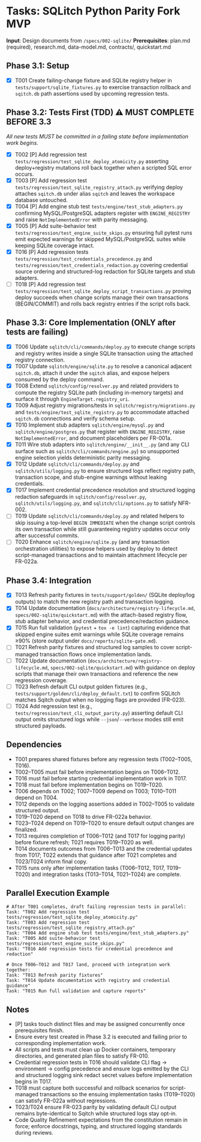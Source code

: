 # Tasks: SQLitch Python Parity Fork MVP

**Input**: Design documents from `/specs/002-sqlite/`
**Prerequisites**: plan.md (required), research.md, data-model.md, contracts/, quickstart.md

## Phase 3.1: Setup
- [X] T001 Create failing-change fixture and SQLite registry helper in `tests/support/sqlite_fixtures.py` to exercise transaction rollback and `sqitch.db` path assertions used by upcoming regression tests.

## Phase 3.2: Tests First (TDD) ⚠️ MUST COMPLETE BEFORE 3.3
*All new tests MUST be committed in a failing state before implementation work begins.*
- [X] T002 [P] Add regression test `tests/regression/test_sqlite_deploy_atomicity.py` asserting deploy+registry mutations roll back together when a scripted SQL error occurs.
- [X] T003 [P] Add regression test `tests/regression/test_sqlite_registry_attach.py` verifying deploy attaches `sqitch.db` under alias `sqitch` and leaves the workspace database untouched.
- [X] T004 [P] Add engine stub test `tests/engine/test_stub_adapters.py` confirming MySQL/PostgreSQL adapters register with `ENGINE_REGISTRY` and raise `NotImplementedError` with parity messaging.
- [X] T005 [P] Add suite-behavior test `tests/regression/test_engine_suite_skips.py` ensuring full pytest runs emit expected warnings for skipped MySQL/PostgreSQL suites while keeping SQLite coverage intact.
- [X] T016 [P] Add regression tests `tests/regression/test_credentials_precedence.py` and `tests/regression/test_credentials_redaction.py` covering credential source ordering and structured-log redaction for SQLite targets and stub adapters.
- [ ] T018 [P] Add regression test `tests/regression/test_sqlite_deploy_script_transactions.py` proving deploy succeeds when change scripts manage their own transactions (BEGIN/COMMIT) and rolls back registry entries if the script rolls back.

## Phase 3.3: Core Implementation (ONLY after tests are failing)
- [X] T006 Update `sqlitch/cli/commands/deploy.py` to execute change scripts and registry writes inside a single SQLite transaction using the attached registry connection.
- [X] T007 Update `sqlitch/engine/sqlite.py` to resolve a canonical adjacent `sqitch.db`, attach it under the `sqitch` alias, and expose helpers consumed by the deploy command.
- [X] T008 Extend `sqlitch/config/resolver.py` and related providers to compute the registry SQLite path (including in-memory targets) and surface it through `EngineTarget.registry_uri`.
- [X] T009 Adjust registry migrations/tests in `sqlitch/registry/migrations.py` and `tests/engine/test_sqlite_registry.py` to accommodate attached `sqitch.db` connections and verify schema setup.
- [X] T010 Implement stub adapters `sqlitch/engine/mysql.py` and `sqlitch/engine/postgres.py` that register with `ENGINE_REGISTRY`, raise `NotImplementedError`, and document placeholders per FR-001a.
- [X] T011 Wire stub adapters into `sqlitch/engine/__init__.py` (and any CLI surface such as `sqlitch/cli/commands/engine.py`) so unsupported engine selection yields deterministic parity messaging.
- [X] T012 Update `sqlitch/cli/commands/deploy.py` and `sqlitch/utils/logging.py` to ensure structured logs reflect registry path, transaction scope, and stub-engine warnings without leaking credentials.
- [X] T017 Implement credential precedence resolution and structured logging redaction safeguards in `sqlitch/config/resolver.py`, `sqlitch/utils/logging.py`, and `sqlitch/cli/options.py` to satisfy NFR-002.
- [ ] T019 Update `sqlitch/cli/commands/deploy.py` and related helpers to skip issuing a top-level `BEGIN IMMEDIATE` when the change script controls its own transaction while still guaranteeing registry updates occur only after successful commits.
- [ ] T020 Enhance `sqlitch/engine/sqlite.py` (and any transaction orchestration utilities) to expose helpers used by deploy to detect script-managed transactions and to maintain attachment lifecycle per FR-022a.

## Phase 3.4: Integration
- [X] T013 Refresh parity fixtures in `tests/support/golden/` (SQLite deploy/log outputs) to match the new registry path and transaction logging.
- [X] T014 Update documentation (`docs/architecture/registry-lifecycle.md`, `specs/002-sqlite/quickstart.md`) with the attach-based registry flow, stub adapter behavior, and credential precedence/redaction guidance.
- [X] T015 Run full validation (`pytest` + `tox -e lint`) capturing evidence that skipped engine suites emit warnings while SQLite coverage remains ≥90% (store output under `docs/reports/sqlite-gate.md`).
- [ ] T021 Refresh parity fixtures and structured log samples to cover script-managed transaction flows once implementation lands.
- [ ] T022 Update documentation (`docs/architecture/registry-lifecycle.md`, `specs/002-sqlite/quickstart.md`) with guidance on deploy scripts that manage their own transactions and reference the new regression coverage.
- [ ] T023 Refresh default CLI output golden fixtures (e.g., `tests/support/golden/cli/deploy_default.txt`) to confirm SQLitch matches Sqitch output when no logging flags are provided (FR-023).
- [ ] T024 Add regression test (e.g., `tests/regression/test_cli_output_parity.py`) asserting default CLI output omits structured logs while `--json`/`--verbose` modes still emit structured payloads.

## Dependencies
- T001 prepares shared fixtures before any regression tests (T002–T005, T016).
- T002–T005 must fail before implementation begins on T006–T012.
- T016 must fail before starting credential implementation work in T017.
- T018 must fail before implementation begins on T019–T020.
- T006 depends on T002; T007–T009 depend on T003; T010–T011 depend on T004.
- T012 depends on the logging assertions added in T002–T005 to validate structured output.
- T019–T020 depend on T018 to drive FR-022a behavior.
- T023–T024 depend on T019–T020 to ensure default output changes are finalized.
- T013 requires completion of T006–T012 (and T017 for logging parity) before fixture refresh; T021 requires T019–T020 as well.
- T014 documents outcomes from T006–T013 and the credential updates from T017; T022 extends that guidance after T021 completes and T023/T024 inform final copy.
- T015 runs only after implementation tasks (T006–T012, T017, T019–T020) and integration tasks (T013–T014, T021–T024) are complete.

## Parallel Execution Example
```
# After T001 completes, draft failing regression tests in parallel:
Task: "T002 Add regression test tests/regression/test_sqlite_deploy_atomicity.py"
Task: "T003 Add regression test tests/regression/test_sqlite_registry_attach.py"
Task: "T004 Add engine stub test tests/engine/test_stub_adapters.py"
Task: "T005 Add suite-behavior test tests/regression/test_engine_suite_skips.py"
Task: "T016 Add regression tests for credential precedence and redaction"

# Once T006–T012 and T017 land, proceed with integration work together:
Task: "T013 Refresh parity fixtures"
Task: "T014 Update documentation with registry and credential guidance"
Task: "T015 Run full validation and capture reports"
```

## Notes
- [P] tasks touch distinct files and may be assigned concurrently once prerequisites finish.
- Ensure every test created in Phase 3.2 is executed and failing prior to corresponding implementation work.
- All scripts and tests must clean up Docker containers, temporary directories, and generated plan files to satisfy FR-010.
- Credential regression tests in T016 should validate CLI flag → environment → config precedence and ensure logs emitted by the CLI and structured logging sink redact secret values before implementation begins in T017.
- T018 must capture both successful and rollback scenarios for script-managed transactions so the ensuing implementation tasks (T019–T020) can satisfy FR-022a without regressions.
- T023/T024 ensure FR-023 parity by validating default CLI output remains byte-identical to Sqitch while structured logs stay opt-in.
- Code Quality Refinement expectations from the constitution remain in force; enforce docstrings, typing, and structured logging standards during reviews.
